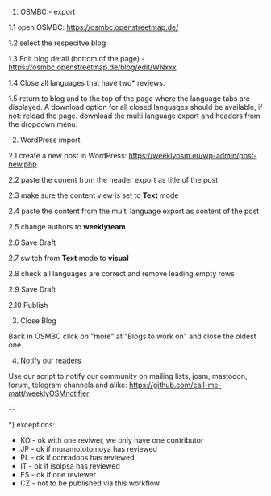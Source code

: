 1. OSMBC - export

1.1 open OSMBC: https://osmbc.openstreetmap.de/

1.2 select the respecitve blog

1.3 Edit blog detail (bottom of the page) - https://osmbc.openstreetmap.de/blog/edit/WNxxx

1.4 Close all languages that have two* reviews.

1.5 return to blog and to the top of the page where the language tabs are displayed. A download option for all closed languages should be available, if not: reload the page. download the multi language export and headers from the dropdown menu.


2. WordPress import

2.1 create a new post in WordPress: https://weeklyosm.eu/wp-admin/post-new.php

2.2 paste the conent from the header export as title of the post

2.3 make sure the content view is set to **Text** mode

2.4 paste the content from the multi language export as content of the post

2.5 change authors to **weeklyteam**

2.6 Save Draft

2.7 switch from  **Text** mode to **visual**

2.8 check all languages are correct and remove leading empty rows

2.9 Save Draft

2.10 Publish


3. Close Blog

Back in OSMBC click on "more" at "Blogs to work on" and close the oldest one.


4. Notify our readers

Use our script to notify our community on mailing lists, josm, mastodon, forum, telegram channels and alike: https://github.com/call-me-matt/weeklyOSMnotifier


--

*) exceptions:
 *   KO - ok with one reviwer, we only have one contributor
 *   JP - ok if muramototomoya has reviewed
 *   PL - ok if conradoos has reviewed
 *   IT - ok if isoipsa has reviewed
 *   ES - ok if one reviewer
 *   CZ - not to be published via this workflow

